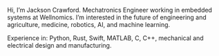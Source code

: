 Hi, I’m Jackson Crawford.
Mechatronics Engineer working in embedded systems at Wellnomics.
I’m interested in the future of engineering and agriculture, medicine, robotics, AI, and machine learning.

Experience in: Python, Rust, Swift, MATLAB, C, C++, mechanical and electrical design and manufacturing.
